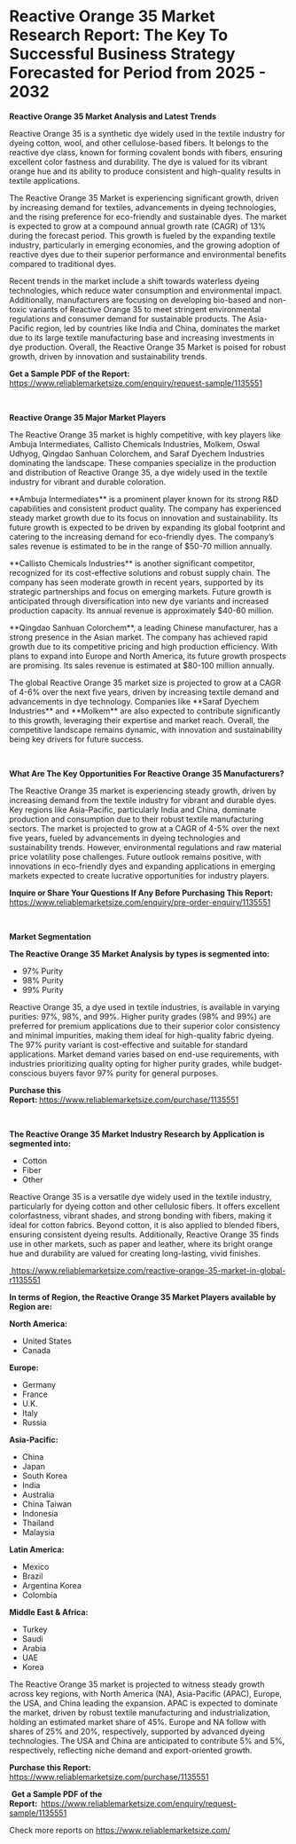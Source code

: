 <p><h1>Reactive Orange 35 Market Research Report: The Key To Successful Business Strategy Forecasted for Period from 2025 - 2032</h1></p><p><strong>Reactive Orange 35 Market Analysis and Latest Trends</strong></p>
<p><p>Reactive Orange 35 is a synthetic dye widely used in the textile industry for dyeing cotton, wool, and other cellulose-based fibers. It belongs to the reactive dye class, known for forming covalent bonds with fibers, ensuring excellent color fastness and durability. The dye is valued for its vibrant orange hue and its ability to produce consistent and high-quality results in textile applications.</p><p>The Reactive Orange 35 Market is experiencing significant growth, driven by increasing demand for textiles, advancements in dyeing technologies, and the rising preference for eco-friendly and sustainable dyes. The market is expected to grow at a compound annual growth rate (CAGR) of 13% during the forecast period. This growth is fueled by the expanding textile industry, particularly in emerging economies, and the growing adoption of reactive dyes due to their superior performance and environmental benefits compared to traditional dyes.</p><p>Recent trends in the market include a shift towards waterless dyeing technologies, which reduce water consumption and environmental impact. Additionally, manufacturers are focusing on developing bio-based and non-toxic variants of Reactive Orange 35 to meet stringent environmental regulations and consumer demand for sustainable products. The Asia-Pacific region, led by countries like India and China, dominates the market due to its large textile manufacturing base and increasing investments in dye production. Overall, the Reactive Orange 35 Market is poised for robust growth, driven by innovation and sustainability trends.</p></p>
<p><strong>Get a Sample PDF of the Report:&nbsp;</strong> <a href="https://www.reliablemarketsize.com/enquiry/request-sample/1135551?utm_campaign=2273&utm_medium=2&utm_source=Github&utm_content=ia&utm_term=26012025&utm_id=reactive-orange-35">https://www.reliablemarketsize.com/enquiry/request-sample/1135551</a></p>
<p>&nbsp;</p>
<p><strong>Reactive Orange 35 Major Market Players</strong></p>
<p><p>The Reactive Orange 35 market is highly competitive, with key players like Ambuja Intermediates, Callisto Chemicals Industries, Molkem, Oswal Udhyog, Qingdao Sanhuan Colorchem, and Saraf Dyechem Industries dominating the landscape. These companies specialize in the production and distribution of Reactive Orange 35, a dye widely used in the textile industry for vibrant and durable coloration.</p><p>**Ambuja Intermediates** is a prominent player known for its strong R&D capabilities and consistent product quality. The company has experienced steady market growth due to its focus on innovation and sustainability. Its future growth is expected to be driven by expanding its global footprint and catering to the increasing demand for eco-friendly dyes. The company’s sales revenue is estimated to be in the range of $50-70 million annually.</p><p>**Callisto Chemicals Industries** is another significant competitor, recognized for its cost-effective solutions and robust supply chain. The company has seen moderate growth in recent years, supported by its strategic partnerships and focus on emerging markets. Future growth is anticipated through diversification into new dye variants and increased production capacity. Its annual revenue is approximately $40-60 million.</p><p>**Qingdao Sanhuan Colorchem**, a leading Chinese manufacturer, has a strong presence in the Asian market. The company has achieved rapid growth due to its competitive pricing and high production efficiency. With plans to expand into Europe and North America, its future growth prospects are promising. Its sales revenue is estimated at $80-100 million annually.</p><p>The global Reactive Orange 35 market size is projected to grow at a CAGR of 4-6% over the next five years, driven by increasing textile demand and advancements in dye technology. Companies like **Saraf Dyechem Industries** and **Molkem** are also expected to contribute significantly to this growth, leveraging their expertise and market reach. Overall, the competitive landscape remains dynamic, with innovation and sustainability being key drivers for future success.</p></p>
<p>&nbsp;</p>
<p><strong>What Are The Key Opportunities For Reactive Orange 35 Manufacturers?</strong></p>
<p><p>The Reactive Orange 35 market is experiencing steady growth, driven by increasing demand from the textile industry for vibrant and durable dyes. Key regions like Asia-Pacific, particularly India and China, dominate production and consumption due to their robust textile manufacturing sectors. The market is projected to grow at a CAGR of 4-5% over the next five years, fueled by advancements in dyeing technologies and sustainability trends. However, environmental regulations and raw material price volatility pose challenges. Future outlook remains positive, with innovations in eco-friendly dyes and expanding applications in emerging markets expected to create lucrative opportunities for industry players.</p></p>
<p><strong>Inquire or Share Your Questions If Any Before Purchasing This Report:</strong> <a href="https://www.reliablemarketsize.com/enquiry/pre-order-enquiry/1135551?utm_campaign=2273&utm_medium=2&utm_source=Github&utm_content=ia&utm_term=26012025&utm_id=reactive-orange-35">https://www.reliablemarketsize.com/enquiry/pre-order-enquiry/1135551</a></p>
<p>&nbsp;</p>
<p><strong>Market Segmentation</strong></p>
<p><strong>The Reactive Orange 35 Market Analysis by types is segmented into:</strong></p>
<p><ul><li>97% Purity</li><li>98% Purity</li><li>99% Purity</li></ul></p>
<p><p>Reactive Orange 35, a dye used in textile industries, is available in varying purities: 97%, 98%, and 99%. Higher purity grades (98% and 99%) are preferred for premium applications due to their superior color consistency and minimal impurities, making them ideal for high-quality fabric dyeing. The 97% purity variant is cost-effective and suitable for standard applications. Market demand varies based on end-use requirements, with industries prioritizing quality opting for higher purity grades, while budget-conscious buyers favor 97% purity for general purposes.</p></p>
<p><strong>Purchase this Report:&nbsp;</strong><a href="https://www.reliablemarketsize.com/purchase/1135551?utm_campaign=2273&utm_medium=2&utm_source=Github&utm_content=ia&utm_term=26012025&utm_id=reactive-orange-35">https://www.reliablemarketsize.com/purchase/1135551</a></p>
<p>&nbsp;</p>
<p><strong>The Reactive Orange 35 Market Industry Research by Application is segmented into:</strong></p>
<p><ul><li>Cotton</li><li>Fiber</li><li>Other</li></ul></p>
<p><p>Reactive Orange 35 is a versatile dye widely used in the textile industry, particularly for dyeing cotton and other cellulosic fibers. It offers excellent colorfastness, vibrant shades, and strong bonding with fibers, making it ideal for cotton fabrics. Beyond cotton, it is also applied to blended fibers, ensuring consistent dyeing results. Additionally, Reactive Orange 35 finds use in other markets, such as paper and leather, where its bright orange hue and durability are valued for creating long-lasting, vivid finishes.</p></p>
<p><a href="https://www.reliablemarketsize.com/reactive-orange-35-market-in-global-r1135551?utm_campaign=2273&utm_medium=2&utm_source=Github&utm_content=ia&utm_term=26012025&utm_id=reactive-orange-35">&nbsp;https://www.reliablemarketsize.com/reactive-orange-35-market-in-global-r1135551</a></p>
<p><strong>In terms of Region, the Reactive Orange 35 Market Players available by Region are:</strong></p>
<p>
    <p> <strong> North America: </strong>
        <ul>
            <li>United States</li>
            <li>Canada</li>
        </ul>
        </p> 
    <p> <strong> Europe: </strong>
        <ul>
            <li>Germany</li>
            <li>France</li>
            <li>U.K.</li>
            <li>Italy</li>
            <li>Russia</li>
        </ul>
        </p> 
    <p> <strong> Asia-Pacific: </strong>
        <ul>
            <li>China</li>
            <li>Japan</li>
            <li>South Korea</li>
            <li>India</li>
            <li>Australia</li>
            <li>China Taiwan</li>
            <li>Indonesia</li>
            <li>Thailand</li>
            <li>Malaysia</li>
        </ul>
        </p> 
    <p> <strong> Latin America: </strong>
        <ul>
            <li>Mexico</li>
            <li>Brazil</li>
            <li>Argentina Korea</li>
            <li>Colombia</li>
        </ul>
        </p> 
    <p> <strong> Middle East & Africa: </strong>
        <ul>
            <li>Turkey</li>
            <li>Saudi</li>
            <li>Arabia</li>
            <li>UAE</li>
            <li>Korea</li>
        </ul>
    </p>
    </p>
<p><p>The Reactive Orange 35 market is projected to witness steady growth across key regions, with North America (NA), Asia-Pacific (APAC), Europe, the USA, and China leading the expansion. APAC is expected to dominate the market, driven by robust textile manufacturing and industrialization, holding an estimated market share of 45%. Europe and NA follow with shares of 25% and 20%, respectively, supported by advanced dyeing technologies. The USA and China are anticipated to contribute 5% and 5%, respectively, reflecting niche demand and export-oriented growth.</p></p>
<p><strong>Purchase this Report: </strong><a href="https://www.reliablemarketsize.com/purchase/1135551?utm_campaign=2273&utm_medium=2&utm_source=Github&utm_content=ia&utm_term=26012025&utm_id=reactive-orange-35">https://www.reliablemarketsize.com/purchase/1135551</a></p>
<p>&nbsp;<strong>Get a Sample PDF of the Report:&nbsp;&nbsp;</strong><a href="https://www.reliablemarketsize.com/enquiry/request-sample/1135551?utm_campaign=2273&utm_medium=2&utm_source=Github&utm_content=ia&utm_term=26012025&utm_id=reactive-orange-35">https://www.reliablemarketsize.com/enquiry/request-sample/1135551</a></p>
<p><strong></strong></p>
<p>Check more reports on <a href="https://www.reliablemarketsize.com/?utm_campaign=2273&utm_medium=2&utm_source=Github&utm_content=ia&utm_term=26012025&utm_id=reactive-orange-35">https://www.reliablemarketsize.com/</a></p>